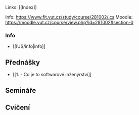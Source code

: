 Links: [[Index]]

Info: https://www.fit.vut.cz/study/course/281002/.cs
Moodle: https://moodle.vut.cz/course/view.php?id=281002#section-0

### Info
- [[IUS/info|info]]

## Přednášky
- [[1.  - Co je to softwarové inženýrství]]

## Semináře

## Cvičení